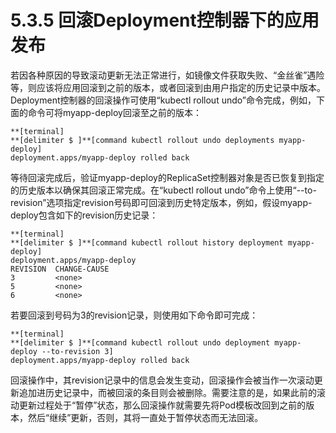 # 5.3.5 回滚Deployment控制器下的应用发布

若因各种原因的导致滚动更新无法正常进行，如镜像文件获取失败、“金丝雀”遇险等，则应该将应用回滚到之前的版本，或者回滚到由用户指定的历史记录中版本。Deployment控制器的回滚操作可使用“kubectl rollout undo”命令完成，例如，下面的命令可将myapp-deploy回滚至之前的版本：

```
**[terminal]
**[delimiter $ ]**[command kubectl rollout undo deployments myapp-deploy]
deployment.apps/myapp-deploy rolled back
```

等待回滚完成后，验证myapp-deploy的ReplicaSet控制器对象是否已恢复到指定的历史版本以确保其回滚正常完成。在“kubectl rollout undo”命令上使用“--to-revision”选项指定revision号码即可回滚到历史特定版本，例如，假设myapp-deploy包含如下的revision历史记录：

```
**[terminal]
**[delimiter $ ]**[command kubectl rollout history deployment myapp-deploy]        
deployment.apps/myapp-deploy 
REVISION  CHANGE-CAUSE
3         <none>
5         <none>
6         <none>
```

若要回滚到号码为3的revision记录，则使用如下命令即可完成：

```
**[terminal]
**[delimiter $ ]**[command kubectl rollout undo deployment myapp-deploy --to-revision 3]
deployment.apps/myapp-deploy rolled back
```

回滚操作中，其revision记录中的信息会发生变动，回滚操作会被当作一次滚动更新追加进历史记录中，而被回滚的条目则会被删除。需要注意的是，如果此前的滚动更新过程处于“暂停”状态，那么回滚操作就需要先将Pod模板改回到之前的版本，然后“继续”更新，否则，其将一直处于暂停状态而无法回滚。
